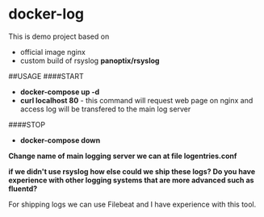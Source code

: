 # docker-log

This is demo project based on
 - official image nginx
 - custom build of rsyslog **panoptix/rsyslog**

##USAGE
####START
- **docker-compose up -d**
- **curl localhost 80** - this command will request web page on nginx and access log will be transfered to the main log server

####STOP
- **docker-compose down**

**Change name of main logging server we can at file logentries.conf**

**if we didn't use rsyslog how else could we ship these logs? Do you have experience with other logging systems that are more advanced such as fluentd?**

For shipping logs we can use Filebeat and I have experience with this tool. 
